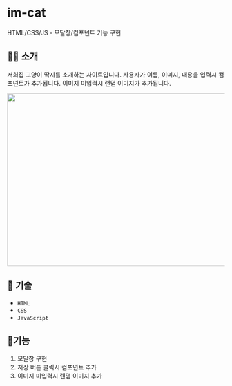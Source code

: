 # im-cat

HTML/CSS/JS - 모달창/컴포넌트 기능 구현

## 👩‍💻 소개

저희집 고양이 딱지를 소개하는 사이트입니다.
사용자가 이름, 이미지, 내용을 입력시 컴포넌트가 추가됩니다.
이미지 미입력시 랜덤 이미지가 추가됩니다.

<img src="https://user-images.githubusercontent.com/66353188/232520232-f2306213-09c2-413f-9897-1305c5cb275b.png" width="700" height="400"/>

## 🔨 기술

- `HTML`
- `CSS`
- `JavaScript`

## 📌기능

1. 모달창 구현
2. 저장 버튼 클릭시 컴포넌트 추가
3. 이미지 미입력시 랜덤 이미지 추가 
